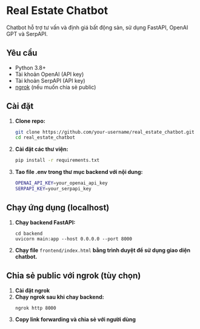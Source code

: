 # Real Estate Chatbot

Chatbot hỗ trợ tư vấn và định giá bất động sản, sử dụng FastAPI, OpenAI GPT và SerpAPI.

## Yêu cầu

- Python 3.8+
- Tài khoản OpenAI (API key)
- Tài khoản SerpAPI (API key)
- [ngrok](https://ngrok.com/) (nếu muốn chia sẻ public)

## Cài đặt

1. **Clone repo:**
   ```bash
   git clone https://github.com/your-username/real_estate_chatbot.git
   cd real_estate_chatbot

2. **Cài đặt các thư viện:**
   ```bash
   pip install -r requirements.txt

3. **Tao file .env trong thư mục backend với nội dung:**
   ```sh
   OPENAI_API_KEY=your_openai_api_key
   SERPAPI_KEY=your_serpapi_key

## Chạy ứng dụng (localhost)

1. **Chạy backend FastAPI:**
    ```baah
   cd backend
   uvicorn main:app --host 0.0.0.0 --port 8000
2. **Chạy file** `frontend/index.html` **bằng trình duyệt để sử dụng giao diện chatbot.**

## Chia sẻ public với ngrok (tùy chọn)

1. **Cài đặt ngrok**
2. **Chạy ngrok sau khi chay backend:**
   ```sh
   ngrok http 8000

3. **Copy link forwarding  và chia sẻ với người dùng**